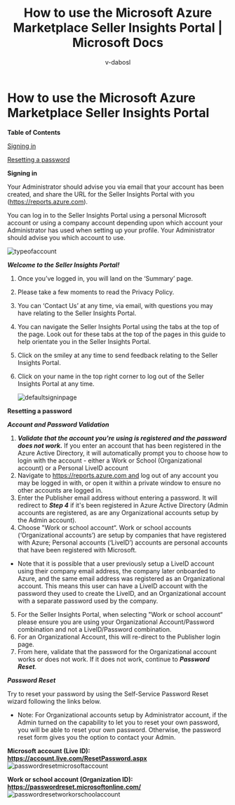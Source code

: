 ﻿---
title: How to use the Microsoft Azure Marketplace Seller Insights Portal | Microsoft Docs
description: As a seller on the Azure Marketplace, understand use the Azure Marketplace Seller Insights Portal.
services: marketplace publishing
documentationcenter: na
author: v-dabosl
manager: todorb
editor: v-dabosl

ms.assetid: f1ffde66-98f0-4c3e-ad94-fee1f97cae03
ms.service: marketplace
ms.devlang: na
ms.topic: article
ms.tgt_pltfrm: na
ms.workload: na
ms.date: 03/03/2017
ms.author: v-dabosl

---
# How to use the Microsoft Azure Marketplace Seller Insights Portal

**Table of Contents**

   [Signing in](#Signing-in)

   [Resetting a password](#Resetting-a-password)

**Signing in**

Your Administrator should advise you via email that your account has been created, and share the URL for the Seller Insights Portal with you (https://reports.azure.com).

You can log in to the Seller Insights Portal using a personal Microsoft account or using a company account depending upon which account your Administrator has used when setting up your profile.  Your Administrator should advise you which account to use.

   ![typeofaccount][1]



***Welcome to the Seller Insights Portal!***
1. Once you’ve logged in, you will land on the ‘Summary’ page.
2. Please take a few moments to read the Privacy Policy.
3. You can ‘Contact Us’ at any time, via email, with questions you may have relating to the Seller Insights Portal.
4. You can navigate the Seller Insights Portal using the tabs at the top of the page. Look out for these tabs at the top of the pages in this guide to help orientate you in the Seller Insights Portal.
5. Click on the smiley at any time to send feedback relating to the Seller Insights Portal.
6. Click on your name in the top right corner to log out of the Seller Insights Portal at any time.

   ![defaultsigninpage][2]



**Resetting a password**

***Account and Password Validation***

1. ***Validate that the account you're using is registered and the password does not work.*** If you enter an account that has been registered in the Azure Active Directory, it will automatically prompt you to choose how to login with the account - either a Work or School (Organizational account) or a Personal LiveID account
2. Navigate to https://reports.azure.com and log out of any account you may be logged in with, or open it within a private window to ensure no other accounts are logged in.
3. Enter the Publisher email address without entering a password. It will redirect to ***Step 4*** if it's been registered in Azure Active Directory (Admin accounts are registered, as are any Organizational accounts setup by the Admin account).
4. Choose "Work or school account“. Work or school accounts (‘Organizational accounts’) are setup by companies that have registered with Azure; Personal accounts (‘LiveID’) accounts are personal accounts that have been registered with Microsoft.
 * Note that it is possible that a user previously setup a LiveID account using their company email address, the company later onboarded to Azure, and the same email address was registered as an Organizational account. This means this user can have a LiveID account with the password they used to create the LiveID, and an Organizational account with a separate password used by the company.
5. For the Seller Insights Portal, when selecting "Work or school account“ please ensure you are using your Organizational Account/Password combination and not a LiveID/Password combination.
6. For an Organizational Account, this will re-direct to the Publisher login page.
7. From here, validate that the password for the Organizational account works or does not work. If it does not work, continue to ***Password Reset***.

***Password Reset***

Try to reset your password by using the Self-Service Password Reset wizard following the links below.
 * Note: For Organizational accounts setup by Administrator account, if the Admin turned on the capability to let you to reset your own password, you will be able to reset your own password. Otherwise, the password reset form gives you the option to contact your Admin.

****Microsoft account (Live ID): https://account.live.com/ResetPassword.aspx****
   ![passwordresetmicrosoftaccount][3]

   ****Work or school account (Organization ID): https://passwordreset.microsoftonline.com/****
      ![passwordresetworkorschoolaccount][4]



[1]: ./media/marketplace-publishing-report-seller-insights-user-guide/type-of-account.png
[2]: ./media/marketplace-publishing-report-seller-insights-user-guide/default-sign-in-page.png
[3]: ./media/marketplace-publishing-report-seller-insights-user-guide/password-reset-microsoft-account.png
[4]: ./media/marketplace-publishing-report-seller-insights-user-guide/password-reset-work-or-school-account.png
